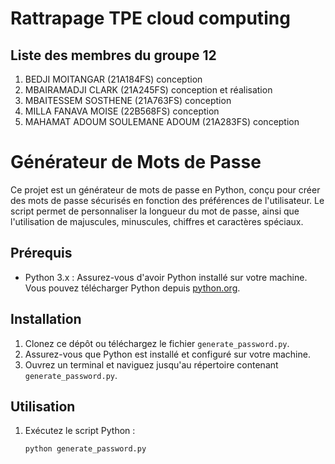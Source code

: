 # Rattrapage TPE cloud computing 

## Liste des membres du groupe 12

   1. BEDJI MOITANGAR (21A184FS) conception 
   2. MBAIRAMADJI CLARK (21A245FS) conception et réalisation 
   3. MBAITESSEM SOSTHENE (21A763FS) conception 
   4. MILLA FANAVA MOISE (22B568FS) conception 
   5. MAHAMAT ADOUM SOULEMANE ADOUM (21A283FS) conception 

# Générateur de Mots de Passe

Ce projet est un générateur de mots de passe en Python, conçu pour créer des mots de passe sécurisés en fonction des préférences de l'utilisateur. Le script permet de personnaliser la longueur du mot de passe, ainsi que l'utilisation de majuscules, minuscules, chiffres et caractères spéciaux.

## Prérequis

- Python 3.x : Assurez-vous d'avoir Python installé sur votre machine. Vous pouvez télécharger Python depuis [python.org](https://www.python.org/).

## Installation

1. Clonez ce dépôt ou téléchargez le fichier `generate_password.py`.
2. Assurez-vous que Python est installé et configuré sur votre machine.
3. Ouvrez un terminal et naviguez jusqu'au répertoire contenant `generate_password.py`.

## Utilisation

1. Exécutez le script Python :
   ```bash
   python generate_password.py
